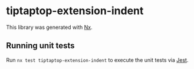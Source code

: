 # tiptaptop-extension-indent

This library was generated with [Nx](https://nx.dev).

## Running unit tests

Run `nx test tiptaptop-extension-indent` to execute the unit tests via [Jest](https://jestjs.io).
